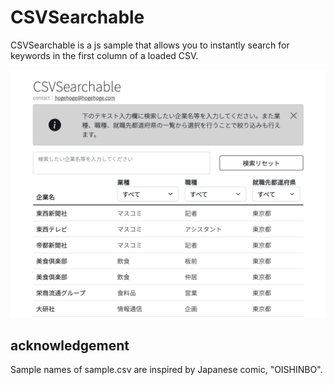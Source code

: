 # CSVSearchable
CSVSearchable is a js sample that allows you to instantly search for keywords in the first column of a loaded CSV.

<img src="teaser.png">

## acknowledgement
Sample names of sample.csv are inspired by Japanese comic, "OISHINBO".
